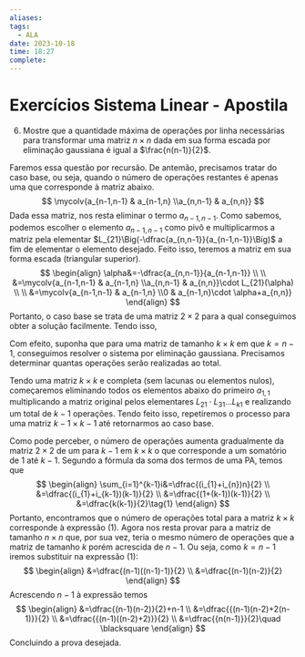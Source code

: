```yaml
---
aliases: 
tags:
  - ALA
date: 2023-10-18
time: 18:27
complete:
---
```

$\newcommand\mycolv[1]{\begin{bmatrix}#1\end{bmatrix}}$
# Exercícios Sistema Linear - Apostila

6. Mostre que a quantidade máxima de operações por linha necessárias para transformar uma matriz $n\times n$ dada em sua forma escada por eliminação gaussiana é igual a $\frac{n(n-1)}{2}$.

Faremos essa questão por recursão. De antemão, precisamos tratar do caso base, ou seja, quando o número de operações restantes é apenas uma que corresponde à matriz abaixo.
$$
\mycolv{a_{n-1,n-1} & a_{n-1,n} \\a_{n,n-1} & a_{n,n}}
$$
Dada essa matriz, nos resta eliminar o termo $a_{n-1,n-1}$. Como sabemos, podemos escolher o elemento $a_{n-1,n-1}$ como pivô e multiplicarmos a matriz pela elementar $L_{21}\Big(-\dfrac{a_{n,n-1}}{a_{n-1,n-1}}\Big)$ a fim de elementar o elemento desejado. Feito isso, teremos a matriz em sua forma escada (triangular superior).
$$
\begin{align}
\alpha&=-\dfrac{a_{n,n-1}}{a_{n-1,n-1}} \\ \\
&=\mycolv{a_{n-1,n-1} & a_{n-1,n} \\a_{n,n-1} & a_{n,n}}\cdot L_{21}(\alpha) \\ \\
&=\mycolv{a_{n-1,n-1} & a_{n-1,n} \\0 & a_{n-1,n}\cdot \alpha+a_{n,n}}
\end{align}
$$
Portanto, o caso base se trata de uma matriz $2\times 2$ para a qual conseguimos obter a solução facilmente. Tendo isso, 

Com efeito, suponha que para uma matriz de tamanho $k\times k$ em que $k=n-1$, conseguimos resolver o sistema por eliminação gaussiana. Precisamos determinar quantas operações serão realizadas ao total.

Tendo uma matriz $k\times k$ e completa (sem lacunas ou elementos nulos), começaremos eliminando todos os elementos abaixo do primeiro $a_{1,1}$ multiplicando a matriz original pelos elementares $L_{21}\cdot L_{31}\dots L_{k1}$ e realizando um total de $k-1$ operações. Tendo feito isso, repetiremos o processo para uma matriz $k-1\times k-1$ até retornarmos ao caso base.

Como pode perceber, o número de operações aumenta gradualmente da matriz $2\times 2$ de um para $k-1$ em $k\times k$ o que corresponde a um somatório de $1$ até $k-1$. Segundo a fórmula da soma dos termos de uma PA, temos que
$$
\begin{align}
\sum_{i=1}^{k-1}i&=\dfrac{(i_{1}+i_{n})n}{2} \\
&=\dfrac{(i_{1}+i_{k-1})(k-1)}{2} \\
&=\dfrac{(1+(k-1))(k-1)}{2} \\
&=\dfrac{k(k-1)}{2}\tag{1}
\end{align}
$$
Portanto, encontramos que o número de operações total para a matriz $k\times k$ corresponde à expressão $(1)$. Agora nos resta provar para a matriz de tamanho $n\times n$ que, por sua vez, teria o mesmo número de operações que  a matriz de tamanho $k$ porém acrescida de $n-1$. Ou seja, como $k=n-1$ iremos substituir na expressão $(1)$:
$$
\begin{align}
&=\dfrac{(n-1)((n-1)-1)}{2} \\
&=\dfrac{(n-1)(n-2)}{2}
\end{align}
$$
Acrescendo $n-1$ à expressão temos
$$
\begin{align}
&=\dfrac{(n-1)(n-2)}{2}+n-1 \\
&=\dfrac{{(n-1)(n-2)+2(n-1)}}{2} \\
&=\dfrac{{(n-1)((n-2)+2)}}{2} \\
&=\dfrac{{n(n-1)}}{2}\quad \blacksquare 
\end{align}
$$
Concluindo a prova desejada.